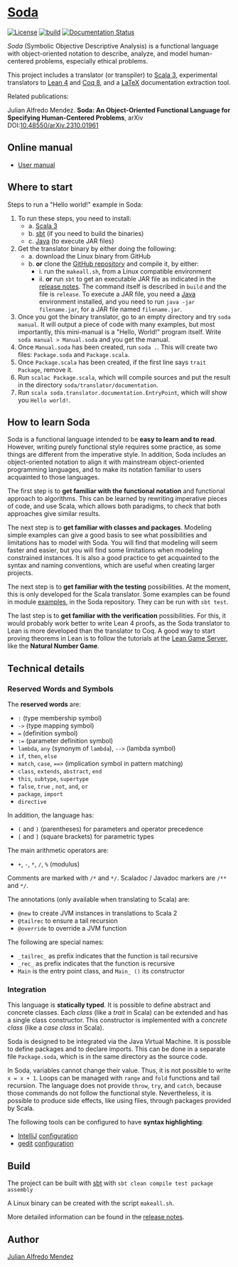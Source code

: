 # [Soda](https://julianmendez.github.io/soda/)

[![License](https://img.shields.io/badge/License-Apache%202.0-blue.svg)][license]
[![build](https://github.com/julianmendez/soda/workflows/Scala%20CI/badge.svg)][build-status]
[![Documentation Status](https://readthedocs.org/projects/soda-lang/badge/?version=latest)][doc-status]

*Soda* (Symbolic Objective Descriptive Analysis) is a functional language with
object-oriented notation to describe, analyze, and model human-centered problems, especially
ethical problems.

This project includes a translator (or transpiler) to [Scala 3][scala], experimental
translators to [Lean 4][lean] and [Coq 8][coq], and a [LaTeX][latex] documentation
extraction tool.

Related publications:

  Julian Alfredo Mendez.
  **Soda: An Object-Oriented Functional Language for Specifying Human-Centered Problems**,
  arXiv DOI:[10.48550/arXiv.2310.01961](https://doi.org/10.48550/arXiv.2310.01961)


## Online manual

- [User manual][manual]


## Where to start

Steps to run a "Hello world!" example in Soda:
1. To run these steps, you need to install:
   - a. [Scala 3][scala]
   - b. [sbt][sbt] (if you need to build the binaries)
   - c. [Java][java] (to execute JAR files)
2. Get the translator binary by either doing the following:
   - a. download the Linux binary from GitHub
   - b. **or** clone the [GitHub repository][soda-repo] and compile it, by either:
      - i. run the `makeall.sh`, from a Linux compatible environment
      - ii. **or** run `sbt` to get an executable JAR file as indicated in the
        [release notes][release-notes]. The command itself is described in `build` and the
        file is `release`. To execute a JAR file, you need a [Java][java] environment
        installed, and you need to run `java -jar filename.jar`, for a JAR file named
        `filename.jar`.
3. Once you got the binary translator, go to an empty directory and try
   `soda manual`. It will output a piece of code with many examples, but most importantly,
   this mini-manual is a "Hello, World!" program itself. Write `soda manual > Manual.soda` and
   you get the manual.
4. Once `Manual.soda` has been created, run `soda .`. This will create two files:
   `Package.soda` and `Package.scala`.
5. Once `Package.scala` has been created, if the first line says `trait Package`, remove it.
6. Run `scalac Package.scala`, which will compile sources and put the result in the 
   directory
   `soda/translator/documentation`.
7. Run `scala soda.translator.documentation.EntryPoint`, which will show you `Hello world!`.


## How to learn Soda

Soda is a functional language intended to be **easy to learn and to read**. However, writing
purely functional style requires some practice, as some things are different from the
imperative style. In addition, Soda includes an object-oriented notation to align it with
mainstream object-oriented programming languages, and to make its notation familiar to users
acquainted to those languages.

The first step is to **get familiar with the functional notation** and functional approach to
algorithms. This can be learned by rewriting imperative pieces of code, and use Scala, which
allows both paradigms, to check that both approaches give similar results.

The next step is to **get familiar with classes and packages**. Modeling simple examples can
give a good basis to see what possibilities and limitations has to model with Soda. You will
find that modeling will seem faster and easier, but you will find some limitations when
modeling constrained instances. It is also a good practice to get acquainted to the syntax
and naming conventions, which are useful when creating larger projects.

The next step is to **get familiar with the testing** possibilities. At the moment, this is
only
developed for the Scala translator. Some examples can be found in module
[examples][examples-test], in the Soda repository. They can be run with `sbt test`.

The last step is to **get familiar with the verification** possibilities. For this, it would
probably work better to write Lean 4 proofs, as the Soda translator to Lean is more developed
than the translator to Coq. A good way to start proving theorems in Lean is to
follow the tutorials at the [Lean Game Server][lean-game-server], like the **Natural Number
Game**.


## Technical details


### Reserved Words and Symbols

The **reserved words** are:

- `:` (type membership symbol)
- `->` (type mapping symbol)
- `=` (definition symbol)
- `:=` (parameter definition symbol)
- `lambda`, `any` (synonym of `lambda`), `-->` (lambda symbol)
- `if`, `then`, `else`
- `match`, `case`, `==>` (implication symbol in pattern matching)
- `class`, `extends`, `abstract`, `end`
- `this`, `subtype`, `supertype`
- `false`, `true` , `not`, `and`, `or`
- `package`, `import`
- `directive`

In addition, the language has:

- `(` and `)` (parentheses) for parameters and operator precedence
- `[` and `]` (square brackets) for parametric types

The main arithmetic operators are:

- `+`, `-`, `*`, `/`, `%` (modulus)

Comments are marked with `/*` and `*/`. Scaladoc / Javadoc markers are `/**` and `*/`.

The annotations (only available when translating to Scala) are:

- `@new` to create JVM instances in translations to Scala 2
- `@tailrec` to ensure a tail recursion
- `@override` to override a JVM function

The following are special names:

- `_tailrec_` as prefix indicates that the function is tail recursive
- `_rec_` as prefix indicates that the function is recursive
- `Main` is the entry point class, and `Main_ ()` its constructor


### Integration

This language is **statically typed**. It is possible to define abstract and concrete classes.
Each *class* (like a *trait* in Scala) can be extended and has a single class constructor.
This constructor is implemented with a *concrete class* (like a *case class* in Scala).

Soda is designed to be integrated via the Java Virtual Machine. It is possible to define
packages and to declare imports. This can be done in a separate
file `Package.soda`, which is in the same directory as the source
code.

In Soda, variables cannot change their value. Thus, it is not possible to write `x = x + 1`.
Loops can be managed with `range` and `fold` functions and tail recursion.
The language does not provide `throw`, `try`, and `catch`, because those commands do not follow
the functional style. Nevertheless, it is possible to produce side effects, like using files,
through packages provided by Scala.

The following tools can be configured to have **syntax highlighting**:

- [IntelliJ][intellij] [configuration][intellij-conf]
- [gedit][gedit] [configuration][gedit-conf]


## Build

The project can be built with [sbt][sbt] with
`sbt clean compile test package assembly`

A Linux binary can be created with the script `makeall.sh`.

More detailed information can be found in the [release notes][release-notes].


## Author

[Julian Alfredo Mendez][author]

[author]: https://julianmendez.github.io
[license]: https://www.apache.org/licenses/LICENSE-2.0.txt
[build-status]: https://github.com/julianmendez/soda/actions
[doc-status]: https://soda-lang.readthedocs.io/en/latest/?badge=latest
[manual]: https://soda-lang.readthedocs.io/en/latest/
[release-notes]: https://julianmendez.github.io/soda/RELEASE-NOTES.html
[soda-repo]: https://github.com/julianmendez/soda
[examples-test]: https://github.com/julianmendez/soda/tree/master/examples/src/test/scala/soda/example
[lean-game-server]: https://adam.math.hhu.de
[sbt]: https://www.scala-sbt.org
[scala]: https://scala-lang.org
[java]: https://www.oracle.com/java/technologies/
[lean]: https://lean-lang.org
[coq]: https://coq.inria.fr
[latex]: https://www.latex-project.org
[sbt]: https://www.scala-sbt.org
[intellij]: https://www.jetbrains.com/idea/
[intellij-conf]: https://github.com/julianmendez/soda/blob/master/translator/src/main/resources/soda/translator/documentation/soda_for_intellij.txt
[gedit]: https://gedit-technology.github.io/apps/gedit/
[gedit-conf]: https://github.com/julianmendez/soda/blob/master/translator/src/main/resources/soda/translator/documentation/soda.lang


